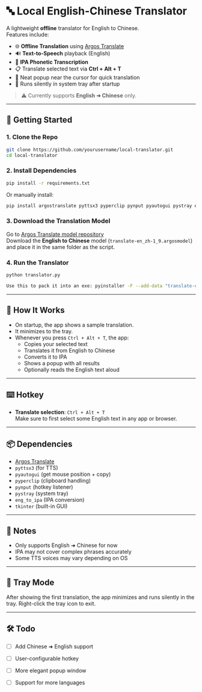 
# 🔤 Local English-Chinese Translator

A lightweight **offline** translator for English to Chinese.  
Features include:

- 🌐 **Offline Translation** using [Argos Translate](https://www.argosopentech.com/argospm/index/)
- 🔊 **Text-to-Speech** playback (English)
- 🔡 **IPA Phonetic Transcription**
- 📋 Translate selected text via **Ctrl + Alt + T**
- 📌 Neat popup near the cursor for quick translation
- 🧊 Runs silently in system tray after startup

> ⚠️ Currently supports **English ➜ Chinese** only.


---

## 🚀 Getting Started

### 1. Clone the Repo

```bash
git clone https://github.com/yourusername/local-translator.git
cd local-translator
```

### 2. Install Dependencies

```bash
pip install -r requirements.txt
```

Or manually install:

```bash
pip install argostranslate pyttsx3 pyperclip pynput pyautogui pystray eng_to_ipa
```

### 3. Download the Translation Model

Go to [Argos Translate model repository](https://www.argosopentech.com/argospm/index/)  
Download the **English to Chinese** model (`translate-en_zh-1_9.argosmodel`) and place it in the same folder as the script.

### 4. Run the Translator

```bash
python translator.py
```
```bash
Use this to pack it into an exe: pyinstaller -F --add-data "translate-en_zh-1_9.argosmodel;." translator.py
```
---

## 🧠 How It Works

- On startup, the app shows a sample translation.
- It minimizes to the tray.
- Whenever you press `Ctrl + Alt + T`, the app:
  - Copies your selected text
  - Translates it from English to Chinese
  - Converts it to IPA
  - Shows a popup with all results
  - Optionally reads the English text aloud

---

## ⌨️ Hotkey

- **Translate selection**: `Ctrl + Alt + T`  
Make sure to first select some English text in any app or browser.

---

## 📦 Dependencies

- [Argos Translate](https://github.com/argosopentech/argos-translate)
- `pyttsx3` (for TTS)
- `pyautogui` (get mouse position + copy)
- `pyperclip` (clipboard handling)
- `pynput` (hotkey listener)
- `pystray` (system tray)
- `eng_to_ipa` (IPA conversion)
- `tkinter` (built-in GUI)

---

## 📌 Notes

- Only supports English ➜ Chinese for now
- IPA may not cover complex phrases accurately
- Some TTS voices may vary depending on OS

---

## 🧊 Tray Mode

After showing the first translation, the app minimizes and runs silently in the tray. Right-click the tray icon to exit.

---

## 🛠️ Todo

- [ ] Add Chinese ➜ English support
- [ ] User-configurable hotkey
- [ ] More elegant popup window
- [ ] Support for more languages


